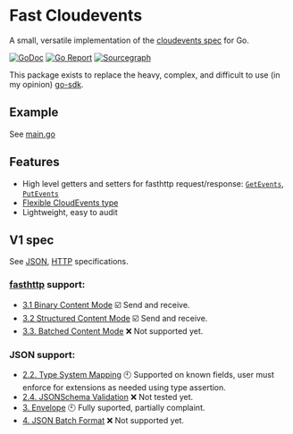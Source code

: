 # Fast Cloudevents

A small, versatile implementation of the [cloudevents spec](https://github.com/cloudevents/spec) for Go.

[![GoDoc](https://godoc.org/github.com/CreativeCactus/fast-cloudevents-go?status.svg)](http://godoc.org/github.com/CreativeCactus/fast-cloudevents-go)
[![Go Report](https://goreportcard.com/badge/github.com/CreativeCactus/fast-cloudevents-go)](https://goreportcard.com/report/github.com/CreativeCactus/fast-cloudevents-go)
[![Sourcegraph](https://sourcegraph.com/github.com/CreativeCactus/fast-cloudevents-go/-/badge.svg)](https://sourcegraph.com/github.com/CreativeCactus/fast-cloudevents-go?badge)

This package exists to replace the heavy, complex, and difficult to use (in my opinion) [go-sdk](https://github.com/cloudevents/sdk-go).

## Example

See [main.go](./main.go)

## Features

- High level getters and setters for fasthttp request/response: [`GetEvents`](https://godoc.org/github.com/CreativeCactus/fast-cloudevents-go/fastce#GetEvents), [`PutEvents`](https://godoc.org/github.com/CreativeCactus/fast-cloudevents-go/fastce#PutEvents)
- [Flexible CloudEvents type](https://godoc.org/github.com/CreativeCactus/fast-cloudevents-go/jsonce#CloudEvent)
- Lightweight, easy to audit

## V1 spec

See [JSON](https://github.com/cloudevents/spec/blob/v1.0/json-format.md), [HTTP](https://github.com/cloudevents/spec/blob/v1.0/http-protocol-binding.md) specifications.

### [fasthttp](https://github.com/valyala/fasthttp) support:

- [3.1 Binary Content Mode](https://github.com/cloudevents/spec/blob/v1.0/http-protocol-binding.md#31-binary-content-mode) ☑️  Send and receive.
- [3.2 Structured Content Mode](https://github.com/cloudevents/spec/blob/v1.0/http-protocol-binding.md#32-structured-content-mode) ☑️  Send and receive.
- [3.3. Batched Content Mode](https://github.com/cloudevents/spec/blob/v1.0/http-protocol-binding.md#33-batched-content-mode) ❌  Not supported yet.

### JSON support:

- [2.2. Type System Mapping](https://github.com/cloudevents/spec/blob/v1.0/json-format.md#22-type-system-mapping) 🕙 Supported on known fields, user must enforce for extensions as needed using type assertion.
- [2.4. JSONSchema Validation](https://github.com/cloudevents/spec/blob/v1.0/json-format.md#24-jsonschema-validation) ❌  Not tested yet.
- [3. Envelope](https://github.com/cloudevents/spec/blob/v1.0/json-format.md#24-jsonschema-validation) 🕙 Fully suported, partially complaint.
- [4. JSON Batch Format](https://github.com/cloudevents/spec/blob/v1.0/json-format.md#24-jsonschema-validation) ❌  Not supported yet.
